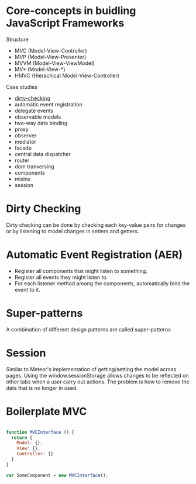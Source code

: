 # Core-concepts in buidling JavaScript Frameworks

Structure

+ MVC (Model-View-Controller)
+ MVP (Model-View-Presenter)
+ MVVM (Model-View-ViewModel)
+ MV* (Model-View-*)
+ HMVC (Hierachical Model-View-Controller)

Case studies

+ [dirty-checking](#user-content-dirty-checking)
+ automatic event registration
+ delegate events
+ observable models
+ two-way data binding
+ proxy
+ observer
+ mediator
+ facade
+ central data dispatcher
+ router
+ dom tranversing
+ components
+ mixins
+ session 

# Dirty Checking

Dirty checking can be done by checking each key-value pairs for changes or by listening to model changes in setters and getters.

# Automatic Event Registration (AER)

+ Register all components that might listen to something.
+ Register all events they might listen to.
+ For each listener method among the components, automatically bind the event to it.


# Super-patterns

A combination of different design patterns are called super-patterns

# Session 

Similar to Meteor's implementation of getting/setting the model across pages. Using the window.sessionStorage allows changes to be reflected on other tabs when a user carry out actions. The problem is how to remove the data that is no longer in used.

# Boilerplate MVC

```javascript

function MVCInterface () {
  return {
    Model: {},
    View: {},
    Controller: {}
  }
}

var SomeComponent = new MVCInterface();
```
